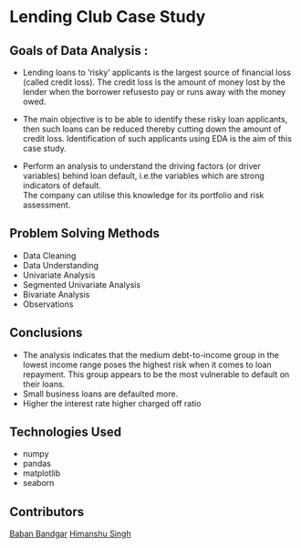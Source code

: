 # Lending Club Case Study
## Goals of Data Analysis :
- Lending loans to ‘risky’ applicants is the largest source of financial loss
(called credit loss). The credit loss is the amount of money lost by the lender 
when the borrower refusesto pay or runs away with the money owed.  

- The main objective is to be able to identify these risky loan applicants, 
then such loans can be reduced thereby cutting down the amount of credit loss. 
Identification of such applicants using EDA is the aim of this case study.   

- Perform an analysis to understand the driving factors (or driver variables)
behind loan default, i.e.the variables which are strong indicators of default.  
The company can utilise this knowledge for its portfolio and risk assessment. 


## Problem Solving Methods
* Data Cleaning
* Data Understanding
* Univariate Analysis
* Segmented Univariate Analysis
* Bivariate Analysis
* Observations


<!-- You don't have to answer all the questions - just the ones relevant to your project. -->

## Conclusions
- The analysis indicates that the medium debt-to-income group in the lowest income range poses the highest risk when it comes to loan repayment. This group appears to be the most vulnerable to default on their loans.
- Small business loans are defaulted more.
- Higher the interest rate higher charged off ratio

<!-- You don't have to answer all the questions - just the ones relevant to your project. -->


## Technologies Used
- numpy
- pandas
- matplotlib
- seaborn


## Contributors
[Baban Bandgar](https://github.com/babanb/)
[Himanshu Singh](https://github.com/HemanshuS)
